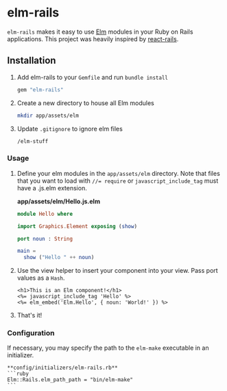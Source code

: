 # elm-rails

`elm-rails` makes it easy to use [Elm](http://elm-lang.org) modules in your Ruby on Rails applications. This project was heavily inspired by [react-rails](https://github.com/reactjs/react-rails).

## Installation

1. Add elm-rails to your `Gemfile` and run `bundle install`

    ```ruby
    gem "elm-rails"
    ```

2. Create a new directory to house all Elm modules

    ```bash
    mkdir app/assets/elm
    ```

3. Update `.gitignore` to ignore elm files

    ```
    /elm-stuff
    ```

### Usage

1. Define your elm modules in the `app/assets/elm` directory. Note that files that you want to load with `//= require` or `javascript_include_tag` must have a .js.elm extension.

    **app/assets/elm/Hello.js.elm**
    ```elm
    module Hello where
    
    import Graphics.Element exposing (show)
    
    port noun : String
    
    main =
      show ("Hello " ++ noun)
    ```

2. Use the view helper to insert your component into your view. Pass port values as a `Hash`.

    ```erb
    <h1>This is an Elm component!</h1>
    <%= javascript_include_tag 'Hello' %>
    <%= elm_embed('Elm.Hello', { noun: 'World!' }) %>
    ```
    
3. That's it!

### Configuration

If necessary, you may specify the path to the `elm-make` executable in an initializer.

    **config/initializers/elm-rails.rb**
    ```ruby
    Elm::Rails.elm_path_path = "bin/elm-make"
    ```

